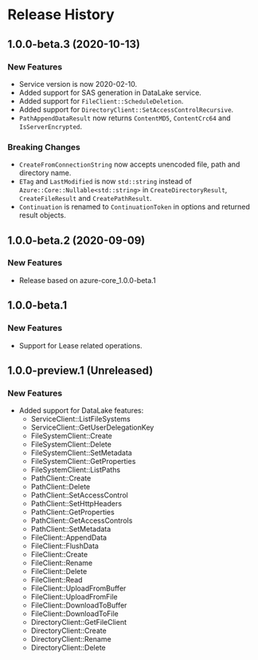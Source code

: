 # Release History

## 1.0.0-beta.3 (2020-10-13)

### New Features

* Service version is now 2020-02-10.
* Added support for SAS generation in DataLake service.
* Added support for `FileClient::ScheduleDeletion`.
* Added support for `DirectoryClient::SetAccessControlRecursive`.
* `PathAppendDataResult` now returns `ContentMD5`, `ContentCrc64` and `IsServerEncrypted`.

### Breaking Changes

* `CreateFromConnectionString` now accepts unencoded file, path and directory name.
* `ETag` and `LastModified` is now `std::string` instead of `Azure::Core::Nullable<std::string>` in `CreateDirectoryResult`, `CreateFileResult` and `CreatePathResult`.
* `Continuation` is renamed to `ContinuationToken` in options and returned result objects.

## 1.0.0-beta.2 (2020-09-09)

### New Features

* Release based on azure-core_1.0.0-beta.1

## 1.0.0-beta.1

### New Features

* Support for Lease related operations.

## 1.0.0-preview.1 (Unreleased)

### New Features

* Added support for DataLake features:
  - ServiceClient::ListFileSystems
  - ServiceClient::GetUserDelegationKey
  - FileSystemClient::Create
  - FileSystemClient::Delete
  - FileSystemClient::SetMetadata
  - FileSystemClient::GetProperties
  - FileSystemClient::ListPaths
  - PathClient::Create
  - PathClient::Delete
  - PathClient::SetAccessControl
  - PathClient::SetHttpHeaders
  - PathClient::GetProperties
  - PathClient::GetAccessControls
  - PathClient::SetMetadata
  - FileClient::AppendData
  - FileClient::FlushData
  - FileClient::Create
  - FileClient::Rename
  - FileClient::Delete
  - FileClient::Read
  - FileClient::UploadFromBuffer
  - FileClient::UploadFromFile
  - FileClient::DownloadToBuffer
  - FileClient::DownloadToFile
  - DirectoryClient::GetFileClient
  - DirectoryClient::Create
  - DirectoryClient::Rename
  - DirectoryClient::Delete
